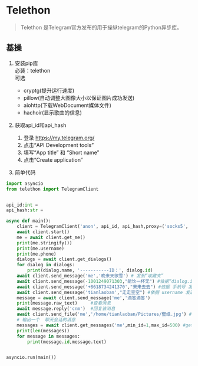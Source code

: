 # Telethon

> Telethon 是Telegram官方发布的用于操纵telegram的Python异步库。

## 基操

1. 安装pip库<br>
    必装：telethon<br>
    可选
    - cryptg(提升运行速度)
    - pillow(自动调整大图像大小以保证图片成功发送)
    - aiohttp(下载WebDocument媒体文件)
    - hachoir(显示歌曲的信息)<br>

2. 获取api_id和api_hash
    1. 登录 https://my.telegram.org/
    2. 点击“API Development tools”
    3. 填写“App title” 和 “Short name”
    4. 点击“Create application”

3. 简单代码
```python
import asyncio
from telethon import TelegramClient


api_id:int = 
api_hash:str = 

async def main():
    client = TelegramClient('anon', api_id, api_hash,proxy=('socks5', '127.0.0.1',8888))
    await client.start()
    me = await client.get_me()
    print(me.stringify())
    print(me.username)
    print(me.phone)    
    dialogs = await client.get_dialogs()
    for dialog in dialogs:
        print(dialog.name, '-----------ID：', dialog.id)
    await client.send_message('me','晚来天欲雪') # 发到“收藏夹”
    await client.send_message(-1001249071303,"能饮一杯无") #依据“dialog.id”发送，第一个参数：int
    await client.send_message('+8618734241370',"来来去去") #依据 手机号 发送，第1个参数：str
    await client.send_message('tianlaoban',"走走空空") #依据 username 发送
    message = await client.send_message('me','滴答滴答')
    print(message.raw_text)     #查看消息
    await message.reply('cnm')  #回复该消息
    await client.send_file('me','/home/tianlaoban/Pictures/壁纸.jpg') #发送文件
    # 输出一个  聊天会话的消息
    messages = await client.get_messages('me',min_id=1,max_id=500) #get_messages()有很多参数，参考官方文档
    print(len(messages))
    for message in messages:
        print(message.id,message.text)


asyncio.run(main())


```

